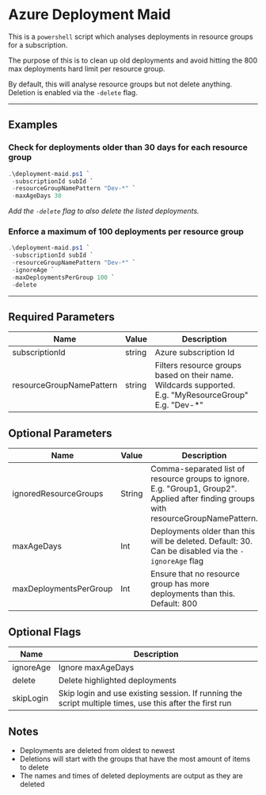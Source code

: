 # Azure Deployment Maid

This is a ```powershell``` script which analyses deployments in resource groups for a subscription.

The purpose of this is to clean up old deployments and avoid hitting the 800 max deployments hard limit per resource group.

By default, this will analyse resource groups but not delete anything. Deletion is enabled via the ```-delete``` flag.

---

## Examples
### Check for deployments older than 30 days for each resource group

```powershell
.\deployment-maid.ps1 `
 -subscriptionId subId `
 -resourceGroupNamePattern "Dev-*" `
 -maxAgeDays 30
```

_Add the ```-delete``` flag to also delete the listed deployments._

### Enforce a maximum of 100 deployments per resource group
```powershell
.\deployment-maid.ps1 `
 -subscriptionId subId `
 -resourceGroupNamePattern "Dev-*" `
 -ignoreAge `
 -maxDeploymentsPerGroup 100 `
 -delete
```

---

## Required Parameters

| Name           | Value | Description |
| -------------- | ----- | ----------- |
| subscriptionId | string  | Azure subscription Id |
| resourceGroupNamePattern | string | Filters resource groups based on their name. Wildcards supported.<br>E.g. "MyResourceGroup"<br>E.g. "Dev-*" |

## Optional Parameters

| Name      | Value | Description |
| --------- | ----- | ----------- |
| ignoredResourceGroups | String | Comma-separated list of resource groups to ignore. E.g. "Group1, Group2".<br>Applied after finding groups with resourceGroupNamePattern. |
| maxAgeDays | Int  | Deployments older than this will be deleted. Default: 30. Can be disabled via the ```-ignoreAge``` flag |
| maxDeploymentsPerGroup | Int | Ensure that no resource group has more deployments than this. Default: 800 |

## Optional Flags

| Name      | Description |
| --------- | ----------- |
| ignoreAge | Ignore maxAgeDays | 
| delete | Delete highlighted deployments |
| skipLogin | Skip login and use existing session. If running the script multiple times, use this after the first run |



## Notes
* Deployments are deleted from oldest to newest
* Deletions will start with the groups that have the most amount of items to delete
* The names and times of deleted deployments are output as they are deleted
